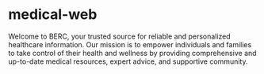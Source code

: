# medical-web
Welcome to BERC, your trusted source for reliable and personalized healthcare information. Our mission is to empower individuals and families to take control of their health and wellness by providing comprehensive and up-to-date medical resources, expert advice, and supportive community. 
